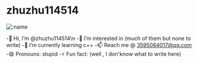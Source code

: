 # zhuzhu114514

![:name](https://count.getloli.com/get/@zhuzhu114514-profile?theme=rule34)

-👋 Hi, I’m @zhuzhu114514\n
-👀 I’m interested in (much of them but none to write)
-🌱 I’m currently learning c++
-📫 Reach me @ 3595064017@qq.com
-😄 Pronouns: stupid
-⚡ Fun fact: (well , I don'know what to write here)
